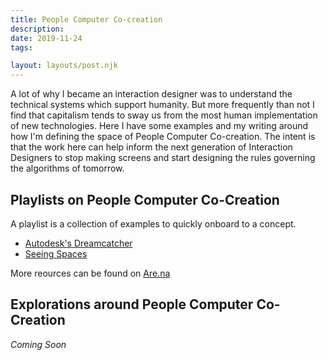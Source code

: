 ```yaml
---
title: People Computer Co-creation
description:
date: 2019-11-24
tags:

layout: layouts/post.njk
---
```


A lot of why I became an interaction designer was to understand the technical systems which support humanity. But more frequently than not I find that capitalism tends to sway us from the most human implementation of new technologies. Here I have some examples and my writing around how I'm defining the space of People Computer Co-creation. The intent is that the work here can help inform the next generation of Interaction Designers to stop making screens and start designing the rules governing the algorithms of tomorrow.



## Playlists on People Computer Co-Creation
A playlist is a collection of examples to quickly onboard to a concept. 

- [Autodesk's Dreamcatcher](https://autodeskresearch.com/projects/dreamcatcher)
- [Seeing Spaces](https://www.are.na/block/7669647)

More reources can be found on [Are.na](https://www.are.na/gndclouds/people-machine-co-creation)

## Explorations around People Computer Co-Creation

_Coming Soon_

